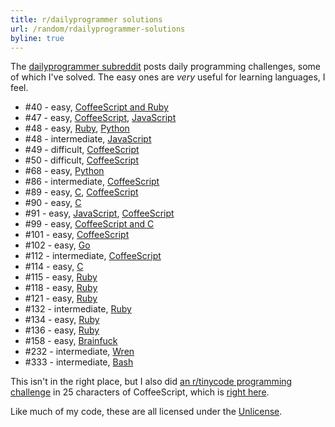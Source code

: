 ```yaml
---
title: r/dailyprogrammer solutions
url: /random/rdailyprogrammer-solutions
byline: true
---
```


The [dailyprogrammer subreddit][1] posts daily programming challenges, some of which I've solved. The easy ones are _very_ useful for learning languages, I feel.

- \#40 - easy, [CoffeeScript and Ruby][2]
- \#47 - easy, [CoffeeScript][3], [JavaScript][4]
- \#48 - easy, [Ruby][5], [Python][6]
- \#48 - intermediate, [JavaScript][7]
- \#49 - difficult, [CoffeeScript][8]
- \#50 - difficult, [CoffeeScript][9]
- \#68 - easy, [Python][10]
- \#86 - intermediate, [CoffeeScript][11]
- \#89 - easy, [C][12], [CoffeeScript][13]
- \#90 - easy, [C][14]
- \#91 - easy, [JavaScript][15], [CoffeeScript][16]
- \#99 - easy, [CoffeeScript and C][17]
- \#101 - easy, [CoffeeScript][18]
- \#102 - easy, [Go][19]
- \#112 - intermediate, [CoffeeScript][20]
- \#114 - easy, [C][21]
- \#115 - easy, [Ruby][22]
- \#118 - easy, [Ruby][23]
- \#121 - easy, [Ruby][24]
- \#132 - intermediate, [Ruby][25]
- \#134 - easy, [Ruby][26]
- \#136 - easy, [Ruby][27]
- \#158 - easy, [Brainfuck](https://www.reddit.com/r/dailyprogrammer/comments/230m05/4142014_challenge_158_easy_the_torn_number/cgso126)
- \#232 - intermediate, [Wren](https://github.com/EvanHahn/dailyprogrammer-232)
- \#333 - intermediate, [Bash](https://www.reddit.com/r/dailyprogrammer/comments/72s7xp/20170927_challenge_333_intermediate_beer_street/doqv5sf/)

This isn't in the right place, but I also did [an r/tinycode programming challenge][28] in 25 characters of CoffeeScript, which is [right here][29].

Like much of my code, these are all licensed under the [Unlicense][30].

[1]: https://www.reddit.com/r/dailyprogrammer
[2]: https://www.reddit.com/r/dailyprogrammer/comments/schtf/4162012_challenge_40_easy/c5v0iii
[3]: https://www.reddit.com/r/dailyprogrammer/comments/t33vi/522012_challenge_47_easy/c4l1ile
[4]: https://www.reddit.com/r/dailyprogrammer/comments/t33vi/522012_challenge_47_easy/c4krg39
[5]: https://www.reddit.com/r/dailyprogrammer/comments/t78m8/542012_challenge_48_easy/c4l23xc
[6]: https://www.reddit.com/r/dailyprogrammer/comments/t78m8/542012_challenge_48_easy/c4l1m59
[7]: https://www.reddit.com/r/dailyprogrammer/comments/t78lv/542012_challenge_48_intermediate/c4kquee
[8]: https://www.reddit.com/r/dailyprogrammer/comments/tb2h7/572012_challenge_49_difficult/c4l7hoj
[9]: https://www.reddit.com/r/dailyprogrammer/comments/teu8p/592012_challenge_50_difficult/c4m4dm1
[10]: https://www.reddit.com/r/dailyprogrammer/comments/vfylp/6222012_challenge_68_easy/c54lt89
[11]: https://www.reddit.com/r/dailyprogrammer/comments/xx97s/882012_challenge_86_intermediate_weekday/c5qouzd
[12]: https://www.reddit.com/r/dailyprogrammer/comments/yj2zq/8202012_challenge_89_easy_simple_statistical/c5w6y9l
[13]: https://www.reddit.com/r/dailyprogrammer/comments/yj2zq/8202012_challenge_89_easy_simple_statistical/c5w74wn
[14]: https://www.reddit.com/r/dailyprogrammer/comments/ynw53/8222012_challenge_90_easy_walkaround_rasterizer/c5xhdqy
[15]: https://www.reddit.com/r/dailyprogrammer/comments/yqydh/8242012_challenge_91_easy_sleep_sort/c5yhg1m
[16]: https://www.reddit.com/r/dailyprogrammer/comments/yqydh/8242012_challenge_91_easy_sleep_sort/c5zdbgd
[17]: https://www.reddit.com/r/dailyprogrammer/comments/101m7y/9172012_challenge_99_easy_words_with_letters_in/c69py0h
[18]: https://www.reddit.com/r/dailyprogrammer/comments/10l8ay/9272012_challenge_101_easy_nonrepeating_years/c6erpgd
[19]: https://www.reddit.com/r/dailyprogrammer/comments/10pf0j/9302012_challenge_102_easy_dice_roller/c6fw875
[20]: https://www.reddit.com/r/dailyprogrammer/comments/137f87/11142012_challenge_112_intermediatedate_sorting/c71rcx5
[21]: https://www.reddit.com/r/dailyprogrammer/comments/149kec/1242012_challenge_114_easy_word_ladder_steps/c7b2qsa
[22]: https://www.reddit.com/r/dailyprogrammer/comments/15ul7q/122013_challenge_115_easy_guessthatnumber_game/c7q5ubc
[23]: https://www.reddit.com/r/dailyprogrammer/comments/16z9oj/012113_challenge_118_easy_date_localization/c85dg56
[24]: https://www.reddit.com/r/dailyprogrammer/comments/19mn2d/030413_challenge_121_easy_bytelandian_exchange_1/c8t9ody
[25]: https://www.reddit.com/r/dailyprogrammer/comments/1kqxz9/080813_challenge_132_intermediate_tiny_assembler/cbrrv9x
[26]: https://www.reddit.com/r/dailyprogrammer/comments/1jtryq/080613_challenge_134_easy_ndivisible_digits/cbibanu
[27]: https://www.reddit.com/r/dailyprogrammer/comments/1kphtf/081313_challenge_136_easy_student_management/cbrfl8l
[28]: https://redd.it/zlwmw
[29]: https://www.reddit.com/r/tinycode/comments/zlwmw/tinycode_challenge/c66heox
[30]: https://unlicense.org/
